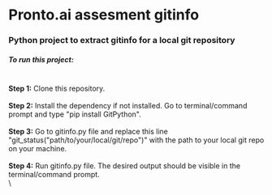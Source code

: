 # Pronto.ai assesment gitinfo

### Python project to extract gitinfo for a local git repository

##### To run this project:
\
**Step 1:** Clone this repository.\
\
**Step 2:** Install the dependency if not installed. Go to terminal/command prompt and type "pip install GitPython".\
\
**Step 3:** Go to gitinfo.py file and replace this line "git_status("path/to/your/local/git/repo")" with the path to your local git repo on your machine.\
\
**Step 4:** Run gitinfo.py file. The desired output should be visible in the terminal/command prompt.\
\
